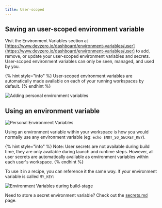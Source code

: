 ```yaml
---
title: User-scoped
---
```

## Saving an user-scoped environment variable

Visit the Environment Variables section at [https://www.devzero.io/dashboard/environment-variables/user](https://www.devzero.io/dashboard/environment-variables/user) to add, remove, or update your user-scoped environment variables and secrets. User-scoped environment variables can only be seen, managed, and used by you.

{% hint style="info" %}
User-scoped environment variables are automatically made available on each of your running workspaces by default.
{% endhint %}

![Adding personal environment variables](../.gitbook/assets/Personal%20variables.gif)

## Using an environment variable

![Personal Environment Variables](../.gitbook/assets/Update%20environment%20variables%20(1).png)

Using an environment variable within your workspace is how you would normally use any environment variable (eg: `echo $NOT_SO_SECRET_KEY`).

{% hint style="info" %}
Note: User secrets are not available during build time, they are only available during launch and runtime steps. However, all user secrets are automatically available as environment variables within each user's workspace.
{% endhint %}

To use it in a recipe, you can reference it the same way. If your environment variable is called `MY_KEY`:

![Environment Variables during build-stage](../.gitbook/assets/env-var-in-build.png)

Need to store a secret environment variable? Check out the [secrets.md](secrets.md "mention") page.
